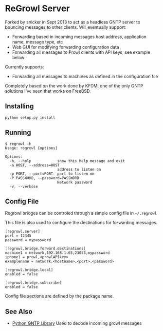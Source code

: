 # ReGrowl Server

Forked by snicker in Sept 2013 to act as a headless GNTP server to bouncing messages to other clients. Will eventually support:

* Forwarding based in incoming messages host address, application name, message type, etc
* Web GUI for modifying forwarding configuration data
* Forwarding all messages to Prowl clients with API keys, see example below

Currently supports:

* Forwarding all messages to machines as defined in the configuration file

Completely based on the work done by KFDM, one of the only GNTP solutions I've seen that works on FreeBSD.

## Installing

	python setup.py install
	
## Running
```
$ regrowl -h
Usage: regrowl [options]

Options:
  -h, --help            show this help message and exit
  -a HOST, --address=HOST
                        address to listen on
  -p PORT, --port=PORT  port to listen on
  -P PASSWORD, --password=PASSWORD
                        Network password
  -v, --verbose         
```

## Config File

Regrowl bridges can be controled through a simple config file in `~/.regrowl`

This file is also used to configure the destinations for forwarding messages.

```
[regrowl.server]
port = 12345
password = mypassword

[regrowl.bridge.forward.destinations]
machine1 = network,192.168.1.65,23053,mypassword
iphone1 = prowl,<prowlAPIkey>
examplename = network,<hostname>,<port>,<password>

[regrowl.bridge.local]
enabled = false

[regrowl.bridge.subscribe]
enabled = false
```

Config file sections are defined by the package name.

## See Also

* [Python GNTP Library](https://github.com/kfdm/gntp) Used to decode incoming growl messages

